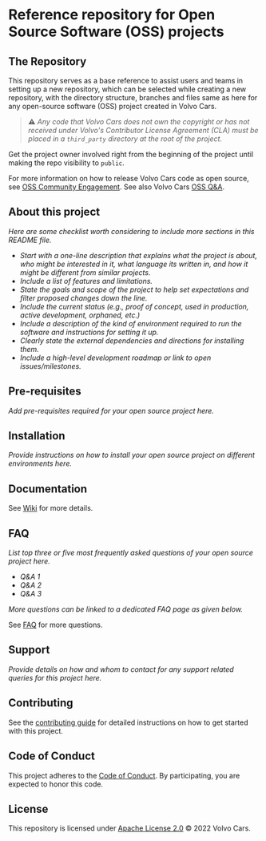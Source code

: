 # Reference repository for Open Source Software (OSS) projects

## The Repository

This repository serves as a base reference to assist users and teams in setting up a new repository, which can be selected while creating a new repository, with the directory structure, branches and files same as here for any open-source software (OSS) project created in Volvo Cars.

> ⚠ _Any code that Volvo Cars does not own the copyright or has not received under Volvo's Contributor License Agreement (CLA) must be placed in a `third_party` directory at the root of the project._

Get the project owner involved right from the beginning of the project until making the repo visibility to `public`.

For more information on how to release Volvo Cars code as open source, see [OSS Community Engagement](https://intranet.volvocars.net/sites/ProductEngineeringFramework/61/SitePages/OSS-Community-Engagement.aspx). See also Volvo Cars [OSS Q&A](https://intranet.volvocars.net/sites/ProductEngineeringFramework/61/SitePages/Questions-and-Answers.aspx).

## About this project

_Here are some checklist worth considering to include more sections in this README file._

- _Start with a one-line description that explains what the project is about, who might be interested in it, what language its written in, and how it might be different from similar projects._
- _Include a list of features and limitations._
- _State the goals and scope of the project to help set expectations and filter proposed changes down the line._
- _Include the current status (e.g., proof of concept, used in production, active development, orphaned, etc.)_
- _Include a description of the kind of environment required to run the software and instructions for setting it up._
- _Clearly state the external dependencies and directions for installing them._
- _Include a high-level development roadmap or link to open issues/milestones._

## Pre-requisites

_Add pre-requisites required for your open source project here._

## Installation

_Provide instructions on how to install your open source project on different environments here._

## Documentation

See [Wiki](https://github.com/volvo-cars/open-source-software-template/wiki) for more details.

## FAQ

_List top three or five most frequently asked questions of your open source project here._

- _Q&A 1_
- _Q&A 2_
- _Q&A 3_

_More questions can be linked to a dedicated FAQ page as given below._

See [FAQ](docs/faq/faq.md) for more questions.

## Support

_Provide details on how and whom to contact for any support related queries for this project here._

## Contributing

See the [contributing guide](CONTRIBUTING.md) for detailed instructions on how to get started with this project.

## Code of Conduct

This project adheres to the [Code of Conduct](./.github/CODE_OF_CONDUCT.md). By participating, you are expected to honor this code.

## License

This repository is licensed under [Apache License 2.0](LICENSE) © 2022 Volvo Cars.
